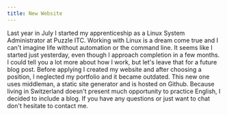 ```yaml
---
title: New Website
---
```

Last year in July I started my apprenticeship as a Linux System Administrator at Puzzle ITC. Working with Linux is a dream come true and I can't imagine life without automation or the command line. It seems like I started just yesterday, even though I approach completion in a few months. I could tell you a lot more about how I work, but let's leave that for a future blog post. Before applying I created my website and after choosing a position, I neglected my portfolio and it became outdated. This new one uses middleman, a static site generator and is hosted on Github. Because living in Switzerland doesn't present much opportunity to practice English, I decided to include a blog. If you have any questions or just want to chat don't hesitate to contact me. 
